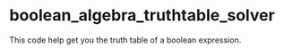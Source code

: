 # boolean_algebra_truthtable_solver
This code help get you the truth table of a boolean expression.

